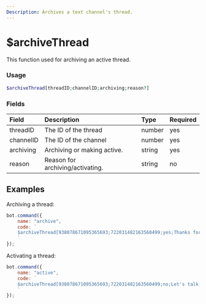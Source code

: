 ```yaml
---
Description: Archives a text channel's thread.
---
```


# $archiveThread

This function used for archiving an active thread.

### Usage

```php
$archiveThread[threadID;channelID;archiving;reason?]
```

### Fields

| Field | Description | Type | Required |
| :--- | :--- | :--- | :--- |
| threadID | The ID of the thread  | number | yes |
| channelID | The ID of the channel | number | yes |
| archiving | Archiving or making active. | string | yes |
| reason | Reason for archiving/activating. | string | no |

## Examples

Archiving a thread:

```javascript
bot.command({
    name: "archive",
    code: `
    $archiveThread[938078671095365693;722031482163560499;yes;Thanks for talk!]
    `
});
```
Activating a thread:

```javascript
bot.command({
    name: "active",
    code: `
    $archiveThread[938078671095365693;722031482163560499;no;Let's talk again!]
    `
});
```
